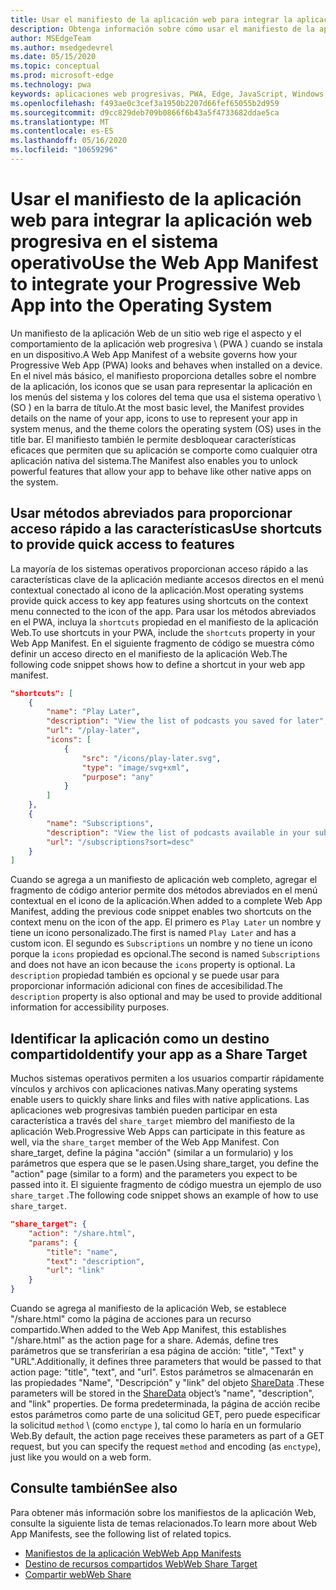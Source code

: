 ```yaml
---
title: Usar el manifiesto de la aplicación web para integrar la aplicación web progresiva en el sistema operativo
description: Obtenga información sobre cómo usar el manifiesto de la aplicación web para integrar la aplicación web progresiva en el sistema operativo.
author: MSEdgeTeam
ms.author: msedgedevrel
ms.date: 05/15/2020
ms.topic: conceptual
ms.prod: microsoft-edge
ms.technology: pwa
keywords: aplicaciones web progresivas, PWA, Edge, JavaScript, Windows, UWP, Microsoft Store
ms.openlocfilehash: f493ae0c3cef3a1950b2207d66fef65055b2d959
ms.sourcegitcommit: d9cc829deb709b0866f6b43a5f4733682ddae5ca
ms.translationtype: MT
ms.contentlocale: es-ES
ms.lasthandoff: 05/16/2020
ms.locfileid: "10659296"
---
```

# <span data-ttu-id="27fd1-104">Usar el manifiesto de la aplicación web para integrar la aplicación web progresiva en el sistema operativo</span><span class="sxs-lookup"><span data-stu-id="27fd1-104">Use the Web App Manifest to integrate your Progressive Web App into the Operating System</span></span>

<span data-ttu-id="27fd1-105">Un manifiesto de la aplicación Web de un sitio web rige el aspecto y el comportamiento de la aplicación web progresiva \ (PWA \) cuando se instala en un dispositivo.</span><span class="sxs-lookup"><span data-stu-id="27fd1-105">A Web App Manifest of a website governs how your Progressive Web App \(PWA\) looks and behaves when installed on a device.</span></span>  <span data-ttu-id="27fd1-106">En el nivel más básico, el manifiesto proporciona detalles sobre el nombre de la aplicación, los iconos que se usan para representar la aplicación en los menús del sistema y los colores del tema que usa el sistema operativo \ (SO \) en la barra de título.</span><span class="sxs-lookup"><span data-stu-id="27fd1-106">At the most basic level, the Manifest provides details on the name of your app, icons to use to represent your app in system menus, and the theme colors the operating system \(OS\) uses in the title bar.</span></span>  <span data-ttu-id="27fd1-107">El manifiesto también le permite desbloquear características eficaces que permiten que su aplicación se comporte como cualquier otra aplicación nativa del sistema.</span><span class="sxs-lookup"><span data-stu-id="27fd1-107">The Manifest also enables you to unlock powerful features that allow your app to behave like other native apps on the system.</span></span>  

## <span data-ttu-id="27fd1-108">Usar métodos abreviados para proporcionar acceso rápido a las características</span><span class="sxs-lookup"><span data-stu-id="27fd1-108">Use shortcuts to provide quick access to features</span></span>  

<span data-ttu-id="27fd1-109">La mayoría de los sistemas operativos proporcionan acceso rápido a las características clave de la aplicación mediante accesos directos en el menú contextual conectado al icono de la aplicación.</span><span class="sxs-lookup"><span data-stu-id="27fd1-109">Most operating systems provide quick access to key app features using shortcuts on the context menu connected to the icon of the app.</span></span>  <span data-ttu-id="27fd1-110">Para usar los métodos abreviados en el PWA, incluya la `shortcuts` propiedad en el manifiesto de la aplicación Web.</span><span class="sxs-lookup"><span data-stu-id="27fd1-110">To use shortcuts in your PWA, include the `shortcuts` property in your Web App Manifest.</span></span>  <span data-ttu-id="27fd1-111">En el siguiente fragmento de código se muestra cómo definir un acceso directo en el manifiesto de la aplicación Web.</span><span class="sxs-lookup"><span data-stu-id="27fd1-111">The following code snippet shows how to define a shortcut in your web app manifest.</span></span>  

```json
"shortcuts": [
    {
        "name": "Play Later",
        "description": "View the list of podcasts you saved for later",
        "url": "/play-later",
        "icons": [
            {
                "src": "/icons/play-later.svg",
                "type": "image/svg+xml",
                "purpose": "any"
            }
        ]
    },
    {
        "name": "Subscriptions",
        "description": "View the list of podcasts available in your subscription",
        "url": "/subscriptions?sort=desc"
    }
]
```  

<span data-ttu-id="27fd1-112">Cuando se agrega a un manifiesto de aplicación web completo, agregar el fragmento de código anterior permite dos métodos abreviados en el menú contextual en el icono de la aplicación.</span><span class="sxs-lookup"><span data-stu-id="27fd1-112">When added to a complete Web App Manifest, adding the previous code snippet enables two shortcuts on the context menu on the icon of the app.</span></span>  <span data-ttu-id="27fd1-113">El primero es `Play Later` un nombre y tiene un icono personalizado.</span><span class="sxs-lookup"><span data-stu-id="27fd1-113">The first is named `Play Later` and has a custom icon.</span></span>  <span data-ttu-id="27fd1-114">El segundo es `Subscriptions` un nombre y no tiene un icono porque la `icons` propiedad es opcional.</span><span class="sxs-lookup"><span data-stu-id="27fd1-114">The second is named `Subscriptions` and does not have an icon because the `icons` property is optional.</span></span>  <span data-ttu-id="27fd1-115">La `description` propiedad también es opcional y se puede usar para proporcionar información adicional con fines de accesibilidad.</span><span class="sxs-lookup"><span data-stu-id="27fd1-115">The `description` property is also optional and may be used to provide additional information for accessibility purposes.</span></span>  

## <span data-ttu-id="27fd1-116">Identificar la aplicación como un destino compartido</span><span class="sxs-lookup"><span data-stu-id="27fd1-116">Identify your app as a Share Target</span></span>

<span data-ttu-id="27fd1-117">Muchos sistemas operativos permiten a los usuarios compartir rápidamente vínculos y archivos con aplicaciones nativas.</span><span class="sxs-lookup"><span data-stu-id="27fd1-117">Many operating systems enable users to quickly share links and files with native applications.</span></span> <span data-ttu-id="27fd1-118">Las aplicaciones web progresivas también pueden participar en esta característica a través del `share_target` miembro del manifiesto de la aplicación Web.</span><span class="sxs-lookup"><span data-stu-id="27fd1-118">Progressive Web Apps can participate in this feature as well, via the `share_target` member of the Web App Manifest.</span></span> <span data-ttu-id="27fd1-119">Con share_target, define la página "acción" (similar a un formulario) y los parámetros que espera que se le pasen.</span><span class="sxs-lookup"><span data-stu-id="27fd1-119">Using share_target, you define the "action" page (similar to a form) and the parameters you expect to be passed into it.</span></span> <span data-ttu-id="27fd1-120">El siguiente fragmento de código muestra un ejemplo de uso `share_target` .</span><span class="sxs-lookup"><span data-stu-id="27fd1-120">The following code snippet shows an example of how to use `share_target`.</span></span>

```json
"share_target": {
    "action": "/share.html",
    "params": {
        "title": "name",
        "text": "description",
        "url": "link"
    }
}
```

<span data-ttu-id="27fd1-121">Cuando se agrega al manifiesto de la aplicación Web, se establece "/share.html" como la página de acciones para un recurso compartido.</span><span class="sxs-lookup"><span data-stu-id="27fd1-121">When added to the Web App Manifest, this establishes "/share.html" as the action page for a share.</span></span> <span data-ttu-id="27fd1-122">Además, define tres parámetros que se transferirían a esa página de acción: "title", "Text" y "URL".</span><span class="sxs-lookup"><span data-stu-id="27fd1-122">Additionally, it defines three parameters that would be passed to that action page: "title", "text", and "url".</span></span> <span data-ttu-id="27fd1-123">Estos parámetros se almacenarán en las propiedades "Name", "Descripción" y "link" del objeto [ShareData](https://wicg.github.io/web-share#dom-sharedata) .</span><span class="sxs-lookup"><span data-stu-id="27fd1-123">These parameters will be stored in the [ShareData](https://wicg.github.io/web-share#dom-sharedata) object’s "name", "description", and "link" properties.</span></span> <span data-ttu-id="27fd1-124">De forma predeterminada, la página de acción recibe estos parámetros como parte de una solicitud GET, pero puede especificar la solicitud `method` \ (como `enctype` \), tal como lo haría en un formulario Web.</span><span class="sxs-lookup"><span data-stu-id="27fd1-124">By default, the action page receives these parameters as part of a GET request, but you can specify the request `method` and encoding \(as `enctype`\), just like you would on a web form.</span></span>

## <span data-ttu-id="27fd1-125">Consulte también</span><span class="sxs-lookup"><span data-stu-id="27fd1-125">See also</span></span>  

<span data-ttu-id="27fd1-126">Para obtener más información sobre los manifiestos de la aplicación Web, consulte la siguiente lista de temas relacionados.</span><span class="sxs-lookup"><span data-stu-id="27fd1-126">To learn more about Web App Manifests, see the following list of related topics.</span></span>  

* [<span data-ttu-id="27fd1-127">Manifiestos de la aplicación Web</span><span class="sxs-lookup"><span data-stu-id="27fd1-127">Web App Manifests</span></span>][MDNWebAppManifests]  
* [<span data-ttu-id="27fd1-128">Destino de recursos compartidos Web</span><span class="sxs-lookup"><span data-stu-id="27fd1-128">Web Share Target</span></span>][WICGShareTarget]
* [<span data-ttu-id="27fd1-129">Compartir web</span><span class="sxs-lookup"><span data-stu-id="27fd1-129">Web Share</span></span>][WICGShare]

<!-- links -->  

[MDNWebAppManifests]: https://developer.mozilla.org/docs/Web/Manifest "Manifiestos de la aplicación Web | MDN"  
[WICGShareTarget]: https://wicg.github.io/web-share-target/ "API de destino de recursos compartidos WICG"
[WICGShare]: https://w3c.github.io/web-share/ "API de uso compartido de Web | WICG"
